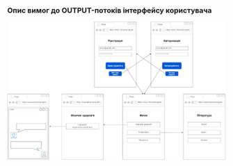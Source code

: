 ### Опис вимог до OUTPUT-потоків інтерфейсу користувача
![img](/SoftwareRequirements/1.4-FuncNonFuncRequirements/1.4.4-NFRUserInterfaceOUTPUT/NFR.jpg)
